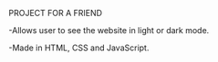 PROJECT FOR A FRIEND

-Allows user to  see the website in light or dark mode.

-Made in HTML, CSS and JavaScript. 